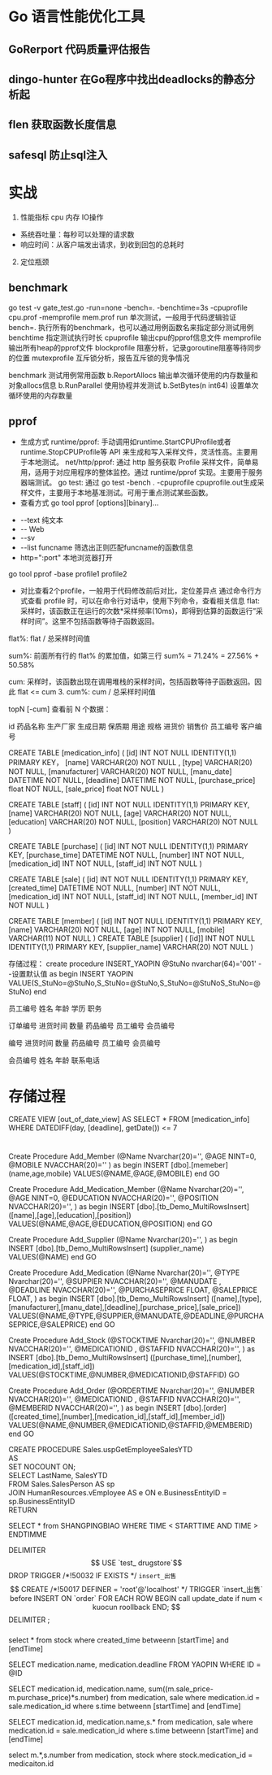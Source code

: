 # Go 语言性能优化工具

## GoRerport 代码质量评估报告

## dingo-hunter 在Go程序中找出deadlocks的静态分析起
## flen 获取函数长度信息
## safesql 防止sql注入

# 实战
1. 性能指标
cpu 内存 IO操作
* 系统吞吐量：每秒可以处理的请求数
* 响应时间：从客户端发出请求，到收到回包的总耗时

2. 定位瓶颈
## benchmark
go test -v gate_test.go -run=none -bench=. -benchtime=3s -cpuprofile cpu.prof -memprofile mem.prof
run 单次测试，一般用于代码逻辑验证
bench=. 执行所有的benchmark，也可以通过用例函数名来指定部分测试用例
benchtime 指定测试执行时长
cpuprofile 输出cpu的pprof信息文件
memprofile 输出所有heap的pprof文件
blockprofile 阻塞分析，记录goroutine阻塞等待同步的位置
mutexprofile 互斥锁分析，报告互斥锁的竞争情况

benchmark 测试用例常用函数
b.ReportAllocs 输出单次循环使用的内存数量和对象allocs信息
b.RunParallel 使用协程并发测试
b.SetBytes(n int64) 设置单次循环使用的内存数量

## pprof
* 生成方式
runtime/pprof: 手动调用如runtime.StartCPUProfile或者runtime.StopCPUProfile等 API 来生成和写入采样文件，灵活性高。主要用于本地测试。
net/http/pprof: 通过 http 服务获取 Profile 采样文件，简单易用，适用于对应用程序的整体监控。通过 runtime/pprof 实现。主要用于服务器端测试。
go test: 通过 go test -bench . -cpuprofile cpuprofile.out生成采样文件，主要用于本地基准测试。可用于重点测试某些函数。
* 查看方式
go tool pprof [options][binary]...
 - --text 纯文本
 - -- Web 
 - --sv
 - --list funcname 筛选出正则匹配funcname的函数信息
 - http=":port" 本地浏览器打开

 go tool pprof -base profile1 profile2
  - 对比查看2个profile，一般用于代码修改前后对比，定位差异点
通过命令行方式查看 profile 时，可以在命令行对话中，使用下列命令，查看相关信息
flat: 采样时，该函数正在运行的次数*采样频率(10ms)，即得到估算的函数运行”采样时间”。这里不包括函数等待子函数返回。

flat%: flat / 总采样时间值

sum%: 前面所有行的 flat% 的累加值，如第三行 sum% = 71.24% = 27.56% + 50.58%

cum: 采样时，该函数出现在调用堆栈的采样时间，包括函数等待子函数返回。因此 flat <= cum
3.
cum%: cum / 总采样时间值

topN [-cum] 查看前 N 个数据：



id
药品名称
生产厂家
生成日期
保质期
用途
规格
进货价
销售价
员工编号
客户编号

CREATE TABLE [medication_info] (
[id]	INT	NOT NULL IDENTITY(1,1) PRIMARY KEY，
[name]	VARCHAR(20)	NOT NULL ,
[type]	VARCHAR(20)	NOT NULL,
[manufacturer]	VARCHAR(20)	NOT NULL,
[manu_date]	DATETIME	NOT NULL,
[deadline]	DATETIME	NOT NULL,
[purchase_price]	float	NOT NULL,
[sale_price]	float	NOT NULL
)

CREATE TABLE [staff] (
[id]	INT	NOT NULL IDENTITY(1,1) PRIMARY KEY,
[name]	VARCHAR(20)	NOT NULL,
[age]	VARCHAR(20)	NOT NULL,
[education]	VARCHAR(20)	NOT NULL,
[position]	VARCHAR(20)	NOT NULL  
)

CREATE TABLE [purchase] (
[id]	INT	NOT NULL IDENTITY(1,1) PRIMARY KEY,
[purchase_time]	DATETIME	NOT NULL,
[number]	INT	NOT NULL,
[medication_id]	INT	NOT NULL,
[staff_id]	INT	NOT NULL
)

CREATE TABLE [sale] (
[id]	INT	NOT NULL IDENTITY(1,1) PRIMARY KEY,
[created_time]	DATETIME	NOT NULL,
[number]	INT	NOT NULL,
[medication_id]	INT	NOT NULL,
[staff_id]	INT	NOT NULL,
[member_id]	INT	NOT NULL 
)

CREATE TABLE [member] (
[id]	INT	NOT NULL IDENTITY(1,1) PRIMARY KEY,
[name]	VARCHAR(20)	NOT NULL,
[age]	INT	NOT NULL,
[mobile]	VARCHAR(11)	NOT NULL
)
CREATE TABLE [supplier] (
[id]]	INT	NOT NULL IDENTITY(1,1) PRIMARY KEY,
[supplier_name]	VARCHAR(20)	NOT NULL
)

存储过程：
create procedure INSERT_YAOPIN
@StuNo    nvarchar(64)='001'        --设置默认值
as
begin
    INSERT YAOPIN VALUE(S_StuNo=@StuNo,S_StuNo=@StuNo,S_StuNo=@StuNoS_StuNo=@StuNo)
end





员工编号
姓名
年龄
学历
职务


订单编号
进货时间
数量
药品编号
员工编号
会员编号

编号
进货时间
数量
药品编号
员工编号
会员编号

会员编号
姓名
年龄
联系电话

# 存储过程
CREATE VIEW [out_of_date_view]
AS
SELECT * FROM [medication_info] 
WHERE DATEDIFF(day, [deadline], getDate()) <= 7

# 
Create Procedure Add_Member
(@Name Nvarchar(20)='',
@AGE NINT=0,
@MOBILE NVACCHAR(20)=''
)
as
begin
    INSERT [dbo].[memeber] (name,age,mobile)
    VALUES(@NAME,@AGE,@MOBILE)
end
GO

Create Procedure Add_Medication_Member
(@Name Nvarchar(20)='',
@AGE NINT=0,
@EDUCATION NVACCHAR(20)='',
@POSITION NVACCHAR(20)='',
)
as
begin
    INSERT [dbo].[tb_Demo_MultiRowsInsert] ([name],[age],[education],[position])
    VALUES(@NAME,@AGE,@EDUCATION,@POSITION)
end
GO


Create Procedure Add_Supplier
(@Name Nvarchar(20)='',
)
as
begin
    INSERT [dbo].[tb_Demo_MultiRowsInsert] (supplier_name)
    VALUES(@NAME)
end
GO

Create Procedure Add_Medication
(@Name Nvarchar(20)='',
@TYPE Nvarchar(20)='',
@SUPPIER NVACCHAR(20)='',
@MANUDATE ,
@DEADLINE NVACCHAR(20)='',
@PURCHASEPRICE FLOAT,
@SALEPRICE FLOAT,
)
as
begin
    INSERT [dbo].[tb_Demo_MultiRowsInsert] ([name],[type],[manufacturer],[manu_date],[deadline],[purchase_price],[sale_price])
    VALUES(@NAME,@TYPE,@SUPPIER,@MANUDATE,@DEADLINE,@PURCHASEPRICE,@SALEPRICE)
end
GO

Create Procedure Add_Stock
(@STOCKTIME Nvarchar(20)='',
@NUMBER NVACCHAR(20)='',
@MEDICATIONID ,
@STAFFID NVACCHAR(20)='',
)
as
INSERT [dbo].[tb_Demo_MultiRowsInsert] ([purchase_time],[number],[medication_id],[staff_id])
VALUES(@STOCKTIME,@NUMBER,@MEDICATIONID,@STAFFID)
GO

Create Procedure Add_Order
(@ORDERTIME Nvarchar(20)='',
@NUMBER NVACCHAR(20)='',
@MEDICATIONID ,
@STAFFID NVACCHAR(20)='',
@MEMBERID NVACCHAR(20)='',
)
as
begin
    INSERT [dbo].[order] ([created_time],[number],[medication_id],[staff_id],[member_id])
    VALUES(@NAME,@NUMBER,@MEDICATIONID,@STAFFID,@MEMBERID)
end
GO


CREATE PROCEDURE Sales.uspGetEmployeeSalesYTD  
AS    
   SET NOCOUNT ON;  
   SELECT LastName, SalesYTD  
   FROM Sales.SalesPerson AS sp  
   JOIN HumanResources.vEmployee AS e ON e.BusinessEntityID = sp.BusinessEntityID   
RETURN  


SELECT * from SHANGPINGBIAO WHERE TIME < STARTTIME AND TIME > ENDTIMME

DELIMITER $$
USE `test_ drugstore`$$
DROP TRIGGER /*!50032 IF EXISTS */ `insert_出售`$$
CREATE
    /*!50017 DEFINER = 'root'@'localhost' */
    TRIGGER `insert_出售` before INSERT ON `order` 
    FOR EACH ROW BEGIN
call update_date 
if num < kuocun
roollback
END;
$$
DELIMITER ;
### 
select * from stock where created_time betweenn [startTime] and [endTime]

SELECT medication.name, medication.deadline FROM YAOPIN WHERE ID = @ID 

SELECT medication.id, medication.name, sum((m.sale_price-m.purchase_price)*s.number) from
medication, sale where medication.id = sale.medication_id where s.time betweenn [startTime] and [endTime]

SELECT medication.id, medication.name,s.* from
medication, sale where medication.id = sale.medication_id where s.time betweenn [startTime] and [endTime]


select m.*,s.number from medication, stock where stock.medication_id = medicaiton.id 